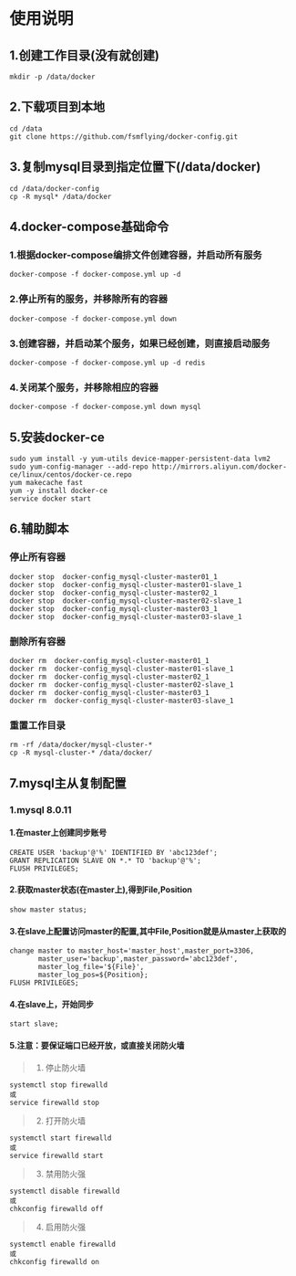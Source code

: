# 使用说明
## 1.创建工作目录(没有就创建)
```
mkdir -p /data/docker
```
## 2.下载项目到本地
```
cd /data
git clone https://github.com/fsmflying/docker-config.git
```
## 3.复制mysql目录到指定位置下(/data/docker)
```
cd /data/docker-config 
cp -R mysql* /data/docker
```
## 4.docker-compose基础命令
### 1.根据docker-compose编排文件创建容器，并启动所有服务
```
docker-compose -f docker-compose.yml up -d
```
### 2.停止所有的服务，并移除所有的容器
```
docker-compose -f docker-compose.yml down
```
### 3.创建容器，并启动某个服务，如果已经创建，则直接启动服务
```
docker-compose -f docker-compose.yml up -d redis
```
### 4.关闭某个服务，并移除相应的容器
```
docker-compose -f docker-compose.yml down mysql
```


## 5.安装docker-ce
``` 
sudo yum install -y yum-utils device-mapper-persistent-data lvm2
sudo yum-config-manager --add-repo http://mirrors.aliyun.com/docker-ce/linux/centos/docker-ce.repo
yum makecache fast
yum -y install docker-ce
service docker start
```

## 6.辅助脚本
### 停止所有容器
``` 
docker stop  docker-config_mysql-cluster-master01_1
docker stop  docker-config_mysql-cluster-master01-slave_1
docker stop  docker-config_mysql-cluster-master02_1
docker stop  docker-config_mysql-cluster-master02-slave_1
docker stop  docker-config_mysql-cluster-master03_1
docker stop  docker-config_mysql-cluster-master03-slave_1
```
### 删除所有容器
```
docker rm  docker-config_mysql-cluster-master01_1
docker rm  docker-config_mysql-cluster-master01-slave_1
docker rm  docker-config_mysql-cluster-master02_1
docker rm  docker-config_mysql-cluster-master02-slave_1
docker rm  docker-config_mysql-cluster-master03_1
docker rm  docker-config_mysql-cluster-master03-slave_1
``` 
### 重置工作目录
```
rm -rf /data/docker/mysql-cluster-*
cp -R mysql-cluster-* /data/docker/
```
## 7.mysql主从复制配置
### 1.mysql 8.0.11
#### 1.在master上创建同步账号
```
CREATE USER 'backup'@'%' IDENTIFIED BY 'abc123def';
GRANT REPLICATION SLAVE ON *.* TO 'backup'@'%';
FLUSH PRIVILEGES;
```
#### 2.获取master状态(在master上),得到File,Position
```
show master status;
```
#### 3.在slave上配置访问master的配置,其中File,Position就是从master上获取的
```
change master to master_host='master_host',master_port=3306,
       master_user='backup',master_password='abc123def',
       master_log_file='${File}',
       master_log_pos=${Position};
FLUSH PRIVILEGES;
```
#### 4.在slave上，开始同步
```
start slave;
```
#### 5.注意：要保证端口已经开放，或直接关闭防火墙
> 1. 停止防火墙
```
systemctl stop firewalld
或
service firewalld stop
```
> 2. 打开防火墙
```
systemctl start firewalld
或
service firewalld start
```
> 3. 禁用防火强
```
systemctl disable firewalld
或
chkconfig firewalld off
```
> 4. 启用防火强
```
systemctl enable firewalld
或
chkconfig firewalld on
```
 
   
 

